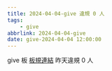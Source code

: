 ```yaml
---
title: 2024-04-04-give 違規 0 人
tags:
    - give
abbrlink: 2024-04-04-give
date: give-2024-04-04 12:00:00
---
```

give 板 [板規連結](https://www.ptt.cc/bbs/give/M.1612495900.A.C32.html)
昨天違規 0 人
